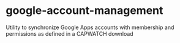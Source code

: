 # google-account-management
Utility to synchronize Google Apps accounts with membership and permissions as defined in a CAPWATCH download
